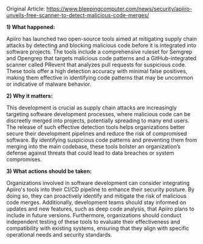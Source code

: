 Original Article: https://www.bleepingcomputer.com/news/security/apiiro-unveils-free-scanner-to-detect-malicious-code-merges/

**1) What happened:**

Apiiro has launched two open-source tools aimed at mitigating supply chain attacks by detecting and blocking malicious code before it is integrated into software projects. The tools include a comprehensive ruleset for Semgrep and Opengrep that targets malicious code patterns and a GitHub-integrated scanner called PRevent that analyzes pull requests for suspicious code. These tools offer a high detection accuracy with minimal false positives, making them effective in identifying code patterns that may be uncommon or indicative of malware behavior.

**2) Why it matters:**

This development is crucial as supply chain attacks are increasingly targeting software development processes, where malicious code can be discreetly merged into projects, potentially spreading to many end users. The release of such effective detection tools helps organizations better secure their development pipelines and reduce the risk of compromised software. By identifying suspicious code patterns and preventing them from merging into the main codebase, these tools bolster an organization’s defense against threats that could lead to data breaches or system compromises.

**3) What actions should be taken:**

Organizations involved in software development can consider integrating Apiiro's tools into their CI/CD pipeline to enhance their security posture. By doing so, they can proactively identify and mitigate the risk of malicious code merges. Additionally, development teams should stay informed on updates and new features, such as deep code analysis, that Apiiro plans to include in future versions. Furthermore, organizations should conduct independent testing of these tools to evaluate their effectiveness and compatibility with existing systems, ensuring that they align with specific operational needs and security standards.